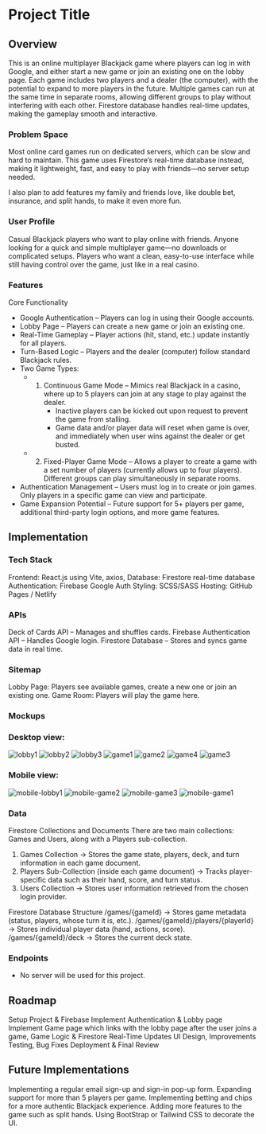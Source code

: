 # Project Title

## Overview

This is an online multiplayer Blackjack game where players can log in with Google, and either start a new game or join an existing one on the lobby page. Each game includes two players and a dealer (the computer), with the potential to expand to more players in the future. Multiple games can run at the same time in separate rooms, allowing different groups to play without interfering with each other. Firestore database handles real-time updates, making the gameplay smooth and interactive.

### Problem Space

Most online card games run on dedicated servers, which can be slow and hard to maintain. This game uses Firestore’s real-time database instead, making it lightweight, fast, and easy to play with friends—no server setup needed.

I also plan to add features my family and friends love, like double bet, insurance, and split hands, to make it even more fun.

### User Profile

Casual Blackjack players who want to play online with friends.
Anyone looking for a quick and simple multiplayer game—no downloads or complicated setups.
Players who want a clean, easy-to-use interface while still having control over the game, just like in a real casino.

### Features

Core Functionality

- Google Authentication – Players can log in using their Google accounts.
- Lobby Page – Players can create a new game or join an existing one.
- Real-Time Gameplay – Player actions (hit, stand, etc.) update instantly for all players.
- Turn-Based Logic – Players and the dealer (computer) follow standard Blackjack rules.
- Two Game Types:
  - 1. Continuous Game Mode – Mimics real Blackjack in a casino, where up to 5 players can join at any stage to play against the dealer.
       - Inactive players can be kicked out upon request to prevent the game from stalling.
       - Game data and/or player data will reset when game is over, and immediately when user wins against the dealer or get busted.
  - 2. Fixed-Player Game Mode – Allows a player to create a game with a set number of players (currently allows up to four players). Different groups can play simultaneously in separate rooms.
- Authentication Management – Users must log in to create or join games. Only players in a specific game can view and participate.
- Game Expansion Potential – Future support for 5+ players per game, additional third-party login options, and more game features.

## Implementation

### Tech Stack

Frontend: React.js using Vite, axios,
Database: Firestore real-time database
Authentication: Firebase Google Auth
Styling: SCSS/SASS
Hosting: GitHub Pages / Netlify

### APIs

Deck of Cards API – Manages and shuffles cards.
Firebase Authentication API – Handles Google login.
Firestore Database – Stores and syncs game data in real time.

### Sitemap

Lobby Page: Players see available games, create a new one or join an existing one.
Game Room: Players will play the game here.

### Mockups

### Desktop view:

![lobby1](https://github.com/user-attachments/assets/32c2dfc2-a19b-4d91-9021-db2730b229ac)
![lobby2](https://github.com/user-attachments/assets/e47e2e31-d895-4b73-aa67-ea7bb2ac6544)
![lobby3](https://github.com/user-attachments/assets/0adc7434-e6c4-4f3a-8ccc-990ffc245139)
![game1](https://github.com/user-attachments/assets/b987a0f0-0d7c-474f-9cbf-4bbdc1a782e5)
![game2](https://github.com/user-attachments/assets/a5b82c51-6d3f-46f9-b864-b5ec6cf6c5ec)
![game4](https://github.com/user-attachments/assets/298ecba7-0f73-475e-8e2a-843f77762184)
![game3](https://github.com/user-attachments/assets/ea0e6cff-d520-49bb-89c9-1e612f2de0ae)

### Mobile view:
![mobile-lobby1](https://github.com/user-attachments/assets/671948e2-01e1-4a84-a5fe-b7651a832a50)
![mobile-game2](https://github.com/user-attachments/assets/c8a09fe3-b995-43a8-855d-b40e5eb288fc)
![mobile-game3](https://github.com/user-attachments/assets/1c991119-7098-4a5a-b302-cb0111bf2668)
![mobile-game1](https://github.com/user-attachments/assets/2ff51c24-e57c-4010-a290-4c823b20f2dc)

### Data

Firestore Collections and Documents
There are two main collections: Games and Users, along with a Players sub-collection.

1. Games Collection → Stores the game state, players, deck, and turn information in each game document.
2. Players Sub-Collection (inside each game document) → Tracks player-specific data such as their hand, score, and turn status.
3. Users Collection → Stores user information retrieved from the chosen login provider.

Firestore Database Structure
/games/{gameId} → Stores game metadata (status, players, whose turn it is, etc.).
/games/{gameId}/players/{playerId} → Stores individual player data (hand, actions, score).
/games/{gameId}/deck → Stores the current deck state.

### Endpoints

- No server will be used for this project.

## Roadmap

Setup Project & Firebase
Implement Authentication & Lobby page
Implement Game page which links with the lobby page after the user joins a game,
Game Logic & Firestore Real-Time Updates UI Design, Improvements Testing, Bug Fixes
Deployment & Final Review

## Future Implementations

Implementing a regular email sign-up and sign-in pop-up form.
Expanding support for more than 5 players per game.
Implementing betting and chips for a more authentic Blackjack experience.
Adding more features to the game such as split hands.
Using BootStrap or Tailwind CSS to decorate the UI.
